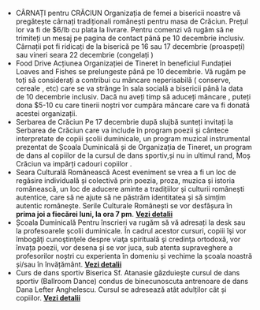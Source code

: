 * <label>CÂRNAȚI pentru CRĂCIUN</label> Organizația de femei a bisericii noastre vă pregătește cârnați tradiționali românești pentru masa de Crăciun. Prețul lor va fi de $6/lb cu plata la livrare. Pentru comenzi vă rugăm să ne trimiteți un mesaj pe pagina de contact până pe 10 decembrie inclusiv. Cârnații pot fi ridicați de la biserică pe 16 sau 17 decembrie (proaspeți) sau vineri seara 22 decembrie (congelați )
* <label>Food Drive</label> Acțiunea  Organizației de Tineret în beneficiul Fundației Loaves and Fishes se prelungeste până pe 10 decembrie. Vă rugăm pe toți să considerați a contribui cu mâncare neperisabilă ( conserve, cereale , etc) care se va strânge în sala socială a bisericii până la data de 10 decembrie inclusiv. Dacă nu aveți timp să aduceți mâncare , puteți dona $5-10 cu care tinerii noștri vor cumpăra mâncare care va fi donată acestei organizații.
* <label>Serbarea de Crăciun</label> Pe 17 decembrie după slujbă sunteți invitați la Serbarea de Crăciun care va include în program poezii și cântece interpretate de copiii școlii duminicale, un program muzical instrumental prezentat de Școala Duminicală și de Organizația de Tineret, un program de dans al copiilor de la cursul de dans sportiv,și nu in ultimul rand, Moș Crăciun va impărți cadouri copiilor .
* <label>Seara Culturală Românească</label> Acest eveniment se vrea a fi un loc de regăsire individuală și colectivă prin poezia, proza, muzica și istoria românească, un loc de aducere aminte a tradițiilor și culturii românești autentice, care să ne ajute să ne păstrăm identitatea și să simțim autentic românește. Serile Culturale Românești se vor  desfășura în <strong>prima joi a fiecărei luni, la ora 7 pm</strong>. <a href="{{ site.baseurl }}/ro/seara-romaneasca.html"><strong>Vezi&nbsp;detalii</strong></a>
* <label>Școala Duminicală</label>  Pentru înscrieri va rugăm să vă adresați la desk sau la profesoarele școlii duminicale. În cadrul acestor cursuri, copiii îşi vor îmbogăţi cunoştinţele despre viaţa spirituală şi credinţa ortodoxă, vor învața poezii, vor desena și se vor juca, sub atenta supraveghere a profesorilor noștri cu experienta în domeniu și vechime la școala noastră și/sau în învățământ. <a href="{{ site.baseurl }}/ro/scoala-duminicala.html"><strong>Vezi&nbsp;detalii</strong></a>
* <label>Curs de dans sportiv</label> Biserica Sf. Atanasie găzduiește cursul de dans sportiv (Ballroom Dance) condus de binecunoscuta antrenoare de dans Dana Lefter Anghelescu. Cursul se adresează atât adulților cât și copiilor. <a href="{{ site.baseurl }}/ro/curs-de-dans.html"><strong>Vezi&nbsp;detalii</strong></a>